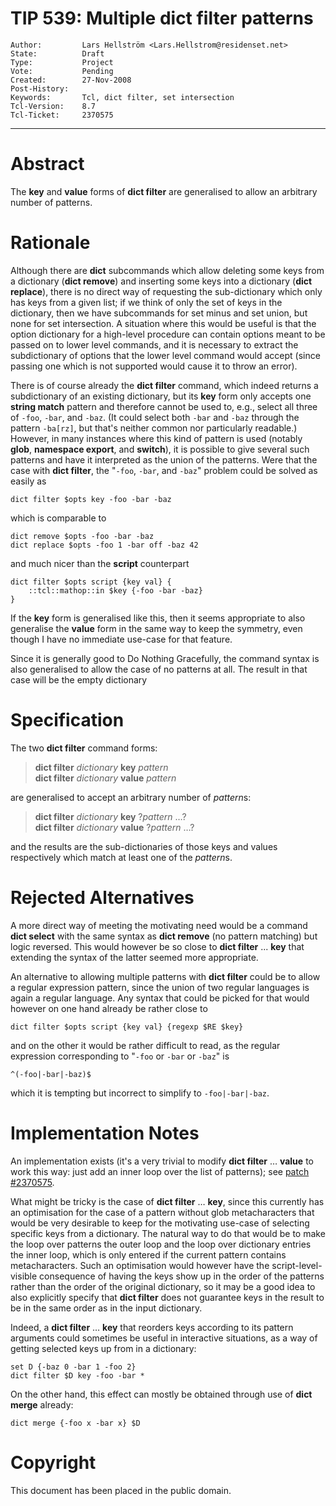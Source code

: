 # TIP 539: Multiple dict filter patterns
	Author:         Lars Hellström <Lars.Hellstrom@residenset.net>
	State:          Draft
	Type:           Project
	Vote:           Pending
	Created:        27-Nov-2008
	Post-History:   
	Keywords:       Tcl, dict filter, set intersection
	Tcl-Version:	8.7
	Tcl-Ticket:     2370575
-----

# Abstract

The **key** and **value** forms of **dict filter** are generalised 
to allow an arbitrary number of patterns.

# Rationale

Although there are **dict** subcommands which allow deleting some keys 
from a dictionary (**dict remove**) and inserting some keys into a 
dictionary (**dict replace**), there is no direct way of requesting 
the sub-dictionary which only has keys from a given list; if we think 
of only the set of keys in the dictionary, then we have subcommands for 
set minus and set union, but none for set intersection. 
A situation where this would be useful is that the option dictionary for 
a high-level procedure can contain options meant to be passed on to 
lower level commands, and it is necessary to extract the subdictionary 
of options that the lower level command would accept (since passing one 
which is not supported would cause it to throw an error).

There is of course already the **dict filter** command, which indeed 
returns a subdictionary of an existing dictionary, but its **key** form 
only accepts one **string match** pattern and therefore cannot be used 
to, e.g., select all three of `-foo`, `-bar`, and `-baz`. (It could select both 
`-bar` and `-baz` through the pattern `-ba[rz]`, but that's neither common nor 
particularly readable.) However, in many instances where this kind of 
pattern is used (notably **glob**, **namespace export**, and 
**switch**), it is possible to give several such patterns and have it 
interpreted as the union of the patterns. Were that the case with 
**dict filter**, the "`-foo`, `-bar`, and `-baz`" problem could be solved as 
easily as

    dict filter $opts key -foo -bar -baz

which is comparable to

    dict remove $opts -foo -bar -baz
    dict replace $opts -foo 1 -bar off -baz 42

and much nicer than the **script** counterpart

    dict filter $opts script {key val} {
        ::tcl::mathop::in $key {-foo -bar -baz}
    }

If the **key** form is generalised like this, then it seems appropriate 
to also generalise the **value** form in the same way to keep the 
symmetry, even though I have no immediate use-case for that feature.

Since it is generally good to Do Nothing Gracefully, the command syntax is
also generalised to allow the case of no patterns at all. The result in that
case will be the empty dictionary

# Specification

The two **dict filter** command forms:

 > **dict filter** _dictionary_ **key** _pattern_  
 > **dict filter** _dictionary_ **value** _pattern_

are generalised to accept an arbitrary number of <i>pattern</i>s:

 > **dict filter** _dictionary_ **key** ?_pattern_ …?  
 > **dict filter** _dictionary_ **value** ?_pattern_ …?

and the results are the sub-dictionaries of those keys and values 
respectively which match at least one of the <i>pattern</i>s.

# Rejected Alternatives

A more direct way of meeting the motivating need would be a command 
**dict select** with the same syntax as **dict remove** (no pattern 
matching) but logic reversed. This would however be so close to 
**dict filter** ... **key** that extending the syntax of the latter 
seemed more appropriate.

An alternative to allowing multiple patterns with **dict filter** could 
be to allow a regular expression pattern, since the union of two regular 
languages is again a regular language. Any syntax that could be picked for 
that would however on one hand already be rather close to

    dict filter $opts script {key val} {regexp $RE $key}

and on the other it would be rather difficult to read, as the regular 
expression corresponding to "`-foo` or `-bar` or `-baz`" is

    ^(-foo|-bar|-baz)$

which it is tempting but incorrect to simplify to `-foo|-bar|-baz`.

# Implementation Notes

An implementation exists (it's a very trivial to modify **dict filter** 
… **value** to work this way: just add an inner loop over the list of 
patterns); see [patch #2370575](/tcl/tktview/2370575).

What might be tricky is the case of **dict filter** … **key**, since 
this currently has an optimisation for the case of a pattern without glob 
metacharacters that would be very desirable to keep for the motivating 
use-case of selecting specific keys from a dictionary. The natural way to 
do that would be to make the loop over patterns the outer loop and the 
loop over dictionary entries the inner loop, which is only entered if the 
current pattern contains metacharacters. Such an optimisation would 
however have the script-level-visible consequence of having the keys show 
up in the order of the patterns rather than the order of the original 
dictionary, so it may be a good idea to also explicitly specify that 
**dict filter** does not guarantee keys in the result to be in the same 
order as in the input dictionary.

Indeed, a **dict filter** … **key** that reorders keys according to 
its pattern arguments could sometimes be useful in interactive situations, 
as a way of getting selected keys up from in a dictionary:

    set D {-baz 0 -bar 1 -foo 2}
    dict filter $D key -foo -bar *

On the other hand, this effect can mostly be obtained through use of 
**dict merge** already:

    dict merge {-foo x -bar x} $D

# Copyright

This document has been placed in the public domain. 
